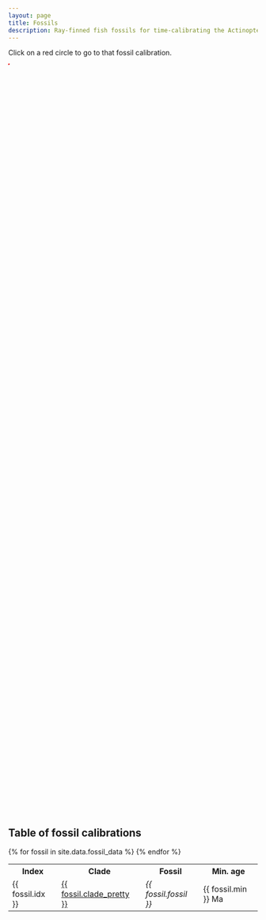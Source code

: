 ```yaml
---
layout: page
title: Fossils
description: Ray-finned fish fossils for time-calibrating the Actinopterygii phylogeny. Inclues node placements, fossil locality, and taxonomic authorities.
---
```


<style>
.svg-container {
    display: inline-block;
    position: relative;
    width: 100%;
    padding-bottom: 300%;
    vertical-align: middle;
    overflow: hidden;
    background-size: contain;
    background-image: url('{% link assets/img/vertical_tree@1x-940w.png %}');
}

@media
only screen and (-webkit-min-device-pixel-ratio: 1.25),
only screen and (   min--moz-device-pixel-ratio: 1.25),
only screen and (     -o-min-device-pixel-ratio: 5/4),
only screen and (        min-device-pixel-ratio: 1.25),
only screen and (                min-resolution: 1.25dppx) {
    .svg-container {
        background-image: url('{% link assets/img/vertical_tree@2x-1880w.png %}');
    };
}

@media
only screen and (-webkit-min-device-pixel-ratio: 2.25),
only screen and (   min--moz-device-pixel-ratio: 2.25),
only screen and (     -o-min-device-pixel-ratio: 9/4),
only screen and (        min-device-pixel-ratio: 2.25),
only screen and (                min-resolution: 2.25dppx) {
    .svg-container {
        background-image: url('{% link assets/img/vertical_tree@2x-2820w.png %}');
    };
}

.svg-content {
    display: inline-block;
    position: absolute;
    top: 0;
    left: 0;
}
</style>

Click on a red circle to go to that fossil calibration.

<div class="svg-container">
<svg id="example1" xmlns="http://www.w3.org/2000/svg" xmlns:xlink="http://www.w3.org/1999/xlink" preserveAspectRatio="xMinYMin meet" class="svg-content" viewBox="0 0 2820 8460">
{% for fossil in site.data.fossil_data %}
<a xlink:href="{{ "/fossils/" | append: fossil.slug | relative_url }}" class="svg-tooltip">
  <title>{{ fossil.fossil }} ({{ fossil.min }} Ma)</title>
  <circle cx="{{ fossil.devx }}" cy="{{ fossil.devy }}" r="15" fill="red" stroke="black" />
</a>
{% endfor %}
</svg>
</div>

## Table of fossil calibrations

<table>
<tr><th>Index</th><th>Clade</th><th>Fossil</th><th>Min. age</th></tr>
{% for fossil in site.data.fossil_data %}
<tr>
    <td>{{ fossil.idx }}</td>
    <td><a href="{{ "/fossils/" | append: fossil.slug | relative_url }}">{{ fossil.clade_pretty }}</a></td>
    <td><em>{{ fossil.fossil }}</em></td>
    <td>{{ fossil.min }} Ma</td>
</tr>
{% endfor %}
</table>
